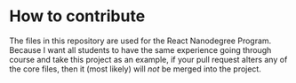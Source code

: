 # How to contribute

The files in this repository are used for the React Nanodegree Program. Because I want all students to have the same experience going through course and take this project as an example, if your pull request alters any of the core files, then it (most likely) will _not_ be merged into the project.
